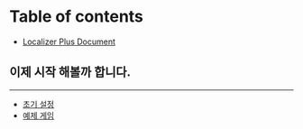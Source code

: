 # Table of contents

* [Localizer Plus Document](README.md)

## 이제 시작 해볼까 합니다.

---

* [초기 설정](undefined.md)
* [예제 게임](undefined-2.md)

